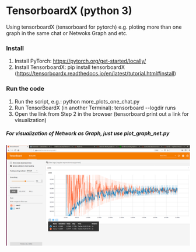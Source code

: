 # TensorboardX (python 3)
Using tensorboardX (tensorboard for pytorch) e.g. ploting more than one graph in the same chat or Netwoks Graph and etc.


### Install

1. Install PyTorch: https://pytorch.org/get-started/locally/
2. Install TensorboardX: pip install tensorboardX (https://tensorboardx.readthedocs.io/en/latest/tutorial.html#install)

### Run the code

1. Run the script, e.g.: python more_plots_one_chat.py
2. Run TensorBoardX (in another Terminal): tensorboard --logdir runs
3. Open the link from Step 2 in the browser (tensorboard print out a link for visualization)

##### For visualization of Network as Graph, just use plot_graph_net.py
<p align="center">
  <img src="https://github.com/Public-course/TensorboardX/blob/master/tensorboard.png" />
